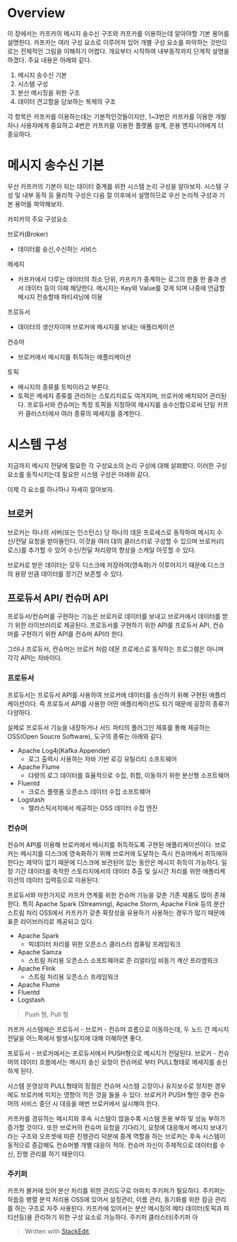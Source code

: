 # Overview

이 장에서는 카프카의 메시지 송수신 구조와 카프카를 이용하는데 알아야할 기본 용어를 설명한다. 카프카는 여러 구성 요소로 이루어져 있어 개별 구성 요소를 파악하는 것만으로는 전체적인 그림을 이해하기 어렵다. 개요부터 시작하여 내부동작까지 단계적 설명을 하겠다. 주요 내용은 아래와 같다. 

1. 메시지 송수신 기본
2. 시스템 구성
3. 분산 메시징을 위한 구조
4. 데이터 견고함을 담보하는 복제의 구조

각 항목은 카프카를 이용하는데는 기본적인것들이지만, 1~3번은 카프카를 이용한 개발자나 사용자에게 중요하고 4번은 카프카를 이용한 플랫폼 설계, 운용 엔지니어에게 더 중요하다. 

# 메시지 송수신 기본

우선 카프카의 기본이 되는 데이터 중계를 위한 시스템 논리 구성을 알아보자.  시스템 구성 및 내부 동작 등 물리적 구성은 다음 절 이후에서 설명하므로 우선 논리적 구성과 기본 용어를 파악해보자. 

카피카의 주요 구성요소 

브로커(Broker) 
- 데이터를 송신,수신하는 서비스

메세지
- 카프카에서 다루는 데이터의 최소 단위, 카프카가 중계하는 로그의 한줄 한 줄과 센서 데이터 등이 이헤 해당한다. 메시지는 Key와 Value를 갖게 되며 나중에 언급할 메시지 전송할때 파티셔닝에 이용

프로듀서
- 데이터의 생산자이며 브로커에 메시지를 보내는 애플리케이션

컨슈머
- 브로커에서 메시지를 취득하는 애플리케이션

토픽
- 메시지의 종류를 토빅이라고 부른다. 
- 토픽은 메세지 종류를 관리하는 스토리지로도 여겨지며, 브로커에 배치되어 관리된다. 프로듀서와 컨슈머는 특정 토픽을 지정하여 메시지를 송수신함으로써 단일 카프카 클러스터에서 여러 종류의 메세지를 중계한다. 

# 시스템 구성

지금까지 메시지 전달에 필요한 각 구성요소의 논리 구성에 대해 살펴봤다. 이러한 구성요소를 동작시키는데 필요한 시스템 구성은 아래와 같다. 

이제 각 요소를 하나하나 자세히 알아보자.

## 브로커

브로커는 하나의 서버(또는 인스턴스) 당 하나의 데몬 프로세스로 동작하여 메시지 수신/전달 요청을 받아들인다. 이것을 여러 대의 클러스터로 구성할 수 있으며 브로커(리로스)를 추가할 수 있어 수신/전달 처리량의 향상을 스케일 아웃할 수 있다. 

브로커로 받은 데이터는 모두 디스크에 저장하여(영속화)가 이루어지기 때문에 디스크의 용량 만큼 데이터를 장기간 보존할 수 있다. 


## 프로듀서 API/ 컨슈머 API

프로듀서/컨슈머를 구현하는 기능은 브로커로 데이터를 보내고 브로커에서 데이터를 받기 위한 라이브러리로 제공된다. 프로듀서를 구현하기 위한 API를 프로듀서 API, 컨슈머를 구현하기 위한 API를 컨슈머 API라 한다. 

그러나 프로듀서, 컨슈머는 브로커 처럼 데몬 프로세스로 동작하는 프로그램은 아니며 각각 API는 자바이다. 

### 프로듀서

프로듀서는 프로듀서 API를 사용하여 브로커에 데이터를 송신하기 위해 구현된 애플리케이션이다. 즉 프로듀서 API를 사용한 어떤 애플리케이션도 되기 때문에 굉장히 종류가 다양하다. 

실제로 프로듀서 기능을 내장하거나 서드 파티의 플러그인 제휴를 통해 제공하는 OSS(Open Soucre Software), 도구의 종류는 아래와 같다. 

* Apache Log4j(Kafka Appender)
	* 로그 출력시 사용하는 자바 기반 로깅 유틸리티 소프트웨어
* Apache Flume
	* 댜량의 로그 데이터를 효율적으로 수집, 취합, 이동하기 위한 분산형 소프트웨어
* Fluentd
	* 크로스 플랫폼 오픈소스 데이터 수집 소프트웨어
* Logstash
	* 엘라스틱서치에서 제공하는 OSS 데이터 수집 엔진

### 컨슈머

컨슈머 API를 이용해 브로커에서 메시지를 취득하도록 구현된 애플리케이션이다. 브로커는 메시지를 디스크에 영속화하기 위해 브로커에 도달하는 즉시 컨슈머에서 취득애햐 한다는 제약이 없기 때문에 디스크에 보관된어 있는 동안은 메시지 취득이 가능하다. 일정 기간 데이터를 축적한 스토리지에서의 데이터 추츨 및 실시간 처리를 위한 애플리케이션의 데이터 입력등으로 이용된다. 

프로듀서와 마찬가지로 카프카 연계를 위한 컨슈머 기능을 갖춘 기존 제품도 많이 존재한다. 특히 Apache Spark (Streaming), Apache Storm, Apache Flink 등의 분산 스트림 처리 OSS에서 카프카가 갖춘 확장성을 유용하기 사용하는 경우가 많기 때문에 표준 라이브러리로 제공되고 있다. 

* Apache Spark
	* 빅데이터 처리를 위한 오픈소스 클러스터 컴퓨팅 프레임워크
* Apache Samza
	* 스트림 처리용 오픈소스 소프트웨어로 준 리얼타임 비동기 계산 프라엠워크
* Apache Flink
	* 스트림 처리용 오픈소스 프레임워크
* Apache Flume
* Fluentd
* Logstash

>Push 형, Pull 형

카프카 시스템에슨 프로듀서 - 브로커 - 컨슈머 흐름으로 이동하는데, 두 노드 간 메시지 전달을 어느쪽에서 발생시킬지에 대해 이해하면 좋다. 

프로듀서 - 브로커에서는 프로듀서에서 PUSH형으로 메시지가 전달된다. 브로커 - 컨슈머의 데이터 흐름에서는 메시지 송신 요청이 컨슈머로 부터 PULL형태로 메세지를 송신하게 된다. 

시스템 운영상의 PULL형태의 장점은 컨슈머 시스템 고장이나 유지보수로 정지한 경우에도 브로커에 미치는 영향이 적은 것을 들을 수 있다. 브로커가 PUSH 형인 경우 컨슈머의 서비스 중단 시 대응을 매번 브로커에서 실시해야 한다. 

카프카를 경유하는 메시지와 후속 시스템이 많을수록 시스템 운용 부하 및 성능 부하가 증가할 것이다. 또한 브로커의 컨슈머 요청을 기다리기, 요청에 대응해서 메시지 보내기 라는 구조와 오프셋에 따른 진행관리 덕분에 중계 역할을 하는 브로커는 후속 시스템이 동적으로 증감해도 컨슈머별 개별 대응이 적아. 컨슈머 자신이 주체적으로 데이터를 수신, 진행 관리를 하기 때문이다. 

### 주키퍼 

카프카 블커에 있어 분산 처리를 위한 관리도구로 아파치 주키퍼가 필요하다. 주키퍼는 하둡등 병렬 분석 처리용 OSS에 있어서 설정관리, 이름 관리, 동기화를 위한 잠금 관리를 하는 구조로 자주 사용된다. 카프카에 있어서는 분산  메시징의 메타 데이터(토픽과 파티션등)을 관리하기 위한 구성 요소로 가능하다. 주키퍼 클러스터(주키퍼 아




> Written with [StackEdit](https://stackedit.io/).
<!--stackedit_data:
eyJoaXN0b3J5IjpbMTQ1NzU1OTQ3NCwtMTA5NzQ1MDg4NywxNT
E1NjM3MTI1LC0xNzM5ODQyNDI5LDI0MDA1OTMxMiw2NzQ3MjEw
MTUsLTYyNDU1Mzk3LDEwNDgzODk1ODgsLTE5MzE0Mzg3MzMsOD
UzNTAwNTUsLTEwMjM1NTQ5MzAsLTE3MTEzODEyMjMsLTIwNDg3
MDMwODgsLTMwODU0MjE5OSwtOTc1NzAwMjE1LC0yNTY3MDQxMT
QsOTM3NDIyODg3LC0xNjU5MTk3MTQxLDE2MDkzMTM2MywtMTcx
NTI2Nzk2OV19
-->